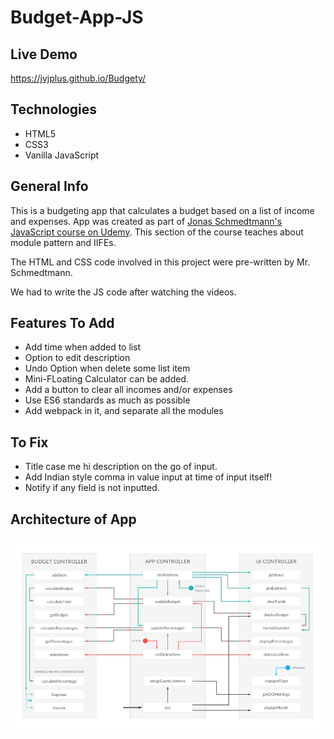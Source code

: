 # Budget-App-JS

## Live Demo
https://jvjplus.github.io/Budgety/

## Technologies
* HTML5
* CSS3
* Vanilla JavaScript

## General Info
This is a budgeting app that calculates a budget based on a list of income and expenses.
App was created as part of [Jonas Schmedtmann's JavaScript course on Udemy](https://www.udemy.com/the-complete-javascript-course/learn/v4/overview).
This section of the course teaches about module pattern and IIFEs.

The HTML and CSS code involved in this project were pre-written by Mr. Schmedtmann.

We had to write the JS code after watching the videos.

## Features To Add
* Add time when added to list
* Option to edit description
* Undo Option when delete some list item
* Mini-FLoating Calculator can be added.
* Add a button to clear all incomes and/or expenses
* Use ES6 standards as much as possible
* Add webpack in it, and separate all the modules

## To Fix

* Title case me hi description on the go of input.
* Add Indian style comma in value input at time of input itself!
* Notify if any field is not inputted.

## Architecture of App
![Architecture of App](Architecture.png "Architecture of App")